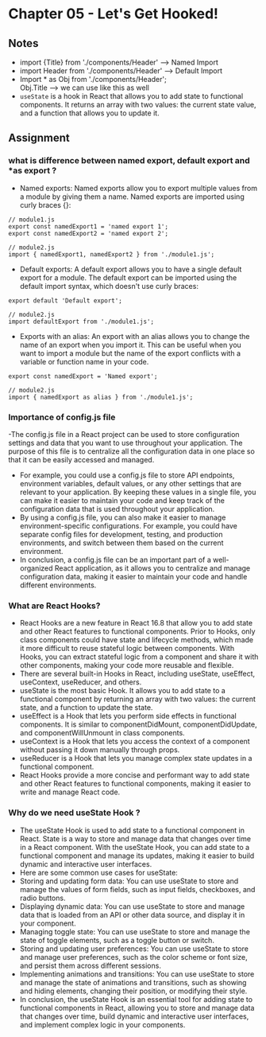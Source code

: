 # Chapter 05 - Let's Get Hooked!

## Notes

- import {Title} from './components/Header' --> Named Import
- import Header from './components/Header' --> Default Import
- Import * as Obj from './components/Header'; <br>
Obj.Title --> we can use like this as well
- ```useState``` is a hook in React that allows you to add state to functional components. It returns an array with two values: the current state value, and a function that allows you to update it.

## Assignment
### what is difference between named export, default export and *as export ?
- Named exports: Named exports allow you to export multiple values from a module by giving them a name. Named exports are imported using curly braces {}:
```
// module1.js
export const namedExport1 = 'named export 1';
export const namedExport2 = 'named export 2';

// module2.js
import { namedExport1, namedExport2 } from './module1.js';
```
- Default exports: A default export allows you to have a single default export for a module. The default export can be imported using the default import syntax, which doesn't use curly braces:
```// module1.js
export default 'Default export';

// module2.js
import defaultExport from './module1.js';
```
- Exports with an alias: An export with an alias allows you to change the name of an export when you import it. This can be useful when you want to import a module but the name of the export conflicts with a variable or function name in your code.
```// module1.js
export const namedExport = 'Named export';

// module2.js
import { namedExport as alias } from './module1.js';
```
### Importance of config.js file 
-The config.js file in a React project can be used to store configuration settings and data that you want to use throughout your application. The purpose of this file is to centralize all the configuration data in one place so that it can be easily accessed and managed.
- For example, you could use a config.js file to store API endpoints, environment variables, default values, or any other settings that are relevant to your application. By keeping these values in a single file, you can make it easier to maintain your code and keep track of the configuration data that is used throughout your application.
- By using a config.js file, you can also make it easier to manage environment-specific configurations. For example, you could have separate config files for development, testing, and production environments, and switch between them based on the current environment.
- In conclusion, a config.js file can be an important part of a well-organized React application, as it allows you to centralize and manage configuration data, making it easier to maintain your code and handle different environments.

### What are React Hooks?
- React Hooks are a new feature in React 16.8 that allow you to add state and other React features to functional components. Prior to Hooks, only class components could have state and lifecycle methods, which made it more difficult to reuse stateful logic between components. With Hooks, you can extract stateful logic from a component and share it with other components, making your code more reusable and flexible.
- There are several built-in Hooks in React, including useState, useEffect, useContext, useReducer, and others.
- useState is the most basic Hook. It allows you to add state to a functional component by returning an array with two values: the current state, and a function to update the state.
- useEffect is a Hook that lets you perform side effects in functional components. It is similar to componentDidMount, componentDidUpdate, and componentWillUnmount in class components.
- useContext is a Hook that lets you access the context of a component without passing it down manually through props.
- useReducer is a Hook that lets you manage complex state updates in a functional component.
- React Hooks provide a more concise and performant way to add state and other React features to functional components, making it easier to write and manage React code.

### Why do we need useState Hook ?
- The useState Hook is used to add state to a functional component in React. State is a way to store and manage data that changes over time in a React component. With the useState Hook, you can add state to a functional component and manage its updates, making it easier to build dynamic and interactive user interfaces.
- Here are some common use cases for useState:
- Storing and updating form data: You can use useState to store and manage the values of form fields, such as input fields, checkboxes, and radio buttons.
- Displaying dynamic data: You can use useState to store and manage data that is loaded from an API or other data source, and display it in your component.
- Managing toggle state: You can use useState to store and manage the state of toggle elements, such as a toggle button or switch.
- Storing and updating user preferences: You can use useState to store and manage user preferences, such as the color scheme or font size, and persist them across different sessions.
- Implementing animations and transitions: You can use useState to store and manage the state of animations and transitions, such as showing and hiding elements, changing their position, or modifying their style.
- In conclusion, the useState Hook is an essential tool for adding state to functional components in React, allowing you to store and manage data that changes over time, build dynamic and interactive user interfaces, and implement complex logic in your components.

